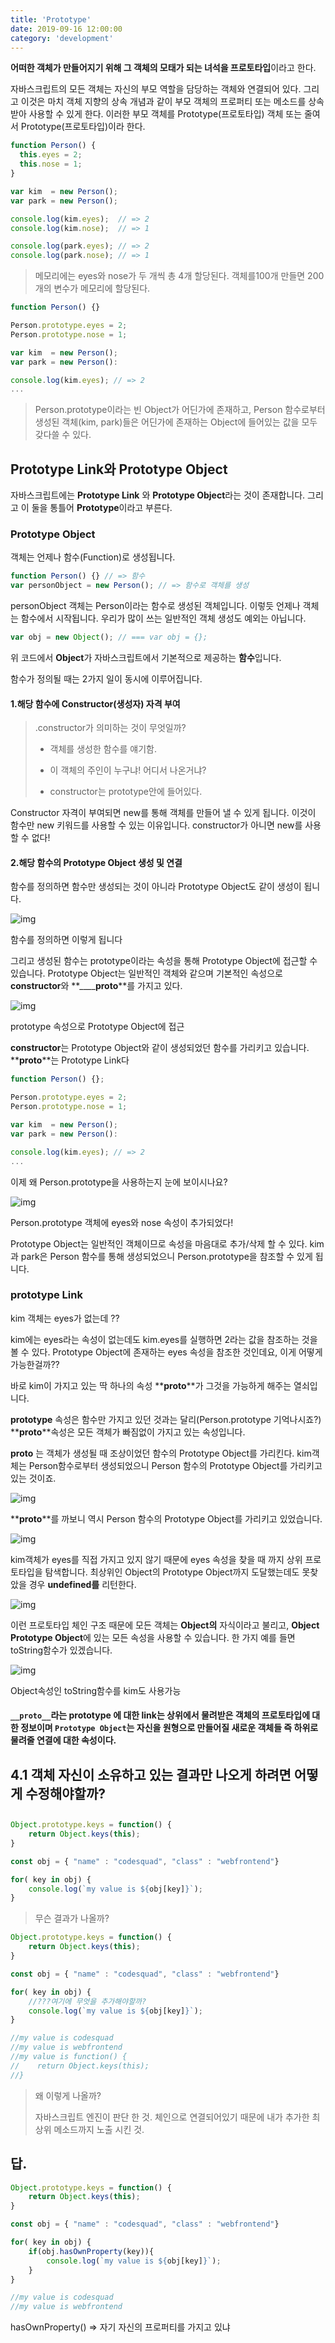 ```yaml
---
title: 'Prototype'
date: 2019-09-16 12:00:00
category: 'development'
---
```




**어떠한 객체가 만들어지기 위해 그 객체의 모태가 되는 녀석을 프로토타입**이라고 한다. 

자바스크립트의 모든 객체는 자신의 부모 역할을 담당하는 객체와 연결되어 있다. 그리고 이것은 마치 객체 지향의 상속 개념과 같이 부모 객체의 프로퍼티 또는 메소드를 상속받아 사용할 수 있게 한다. 이러한 부모 객체를 Prototype(프로토타입) 객체 또는 줄여서 Prototype(프로토타입)이라 한다.

```javascript
function Person() {
  this.eyes = 2;
  this.nose = 1;
}

var kim  = new Person();
var park = new Person();

console.log(kim.eyes);  // => 2
console.log(kim.nose);  // => 1

console.log(park.eyes); // => 2
console.log(park.nose); // => 1
```

> 메모리에는 eyes와 nose가 두 개씩 총 4개 할당된다. 객체를100개 만들면 200개의 변수가 메모리에 할당된다.



```javascript
function Person() {}

Person.prototype.eyes = 2;
Person.prototype.nose = 1;

var kim  = new Person();
var park = new Person():

console.log(kim.eyes); // => 2
...
```

> Person.prototype이라는 빈 Object가 어딘가에 존재하고, Person 함수로부터 생성된 객체(kim, park)들은 어딘가에 존재하는 Object에 들어있는 값을 모두 갖다쓸 수 있다.



## Prototype Link와 Prototype Object

자바스크립트에는 **Prototype Link** 와 **Prototype Object**라는 것이 존재합니다. 그리고 이 둘을 통틀어 **Prototype**이라고 부른다.



### Prototype Object

객체는 언제나 함수(Function)로 생성됩니다.

```javascript
function Person() {} // => 함수
var personObject = new Person(); // => 함수로 객체를 생성
```

personObject 객체는 Person이라는 함수로 생성된 객체입니다. 이렇듯 언제나 객체는 함수에서 시작됩니다. 우리가 많이 쓰는 일반적인 객체 생성도 예외는 아닙니다.

```javascript
var obj = new Object(); // === var obj = {};
```

위 코드에서 **Object**가 자바스크립트에서 기본적으로 제공하는 **함수**입니다.



함수가 정의될 때는 2가지 일이 동시에 이루어집니다.



#### **1.해당 함수에 Constructor(생성자) 자격 부여**

> .constructor가 의미하는 것이 무엇일까?
>
> - 객체를 생성한 함수를  얘기함.
> - 이 객체의 주인이 누구냐! 어디서 나온거냐? 
>
> - constructor는 prototype안에 들어있다.

Constructor 자격이 부여되면 new를 통해 객체를 만들어 낼 수 있게 됩니다. 이것이 함수만 new 키워드를 사용할 수 있는 이유입니다. constructor가 아니면 new를 사용할 수 없다!



#### **2.해당 함수의 Prototype Object 생성 및 연결**

함수를 정의하면 함수만 생성되는 것이 아니라 Prototype Object도 같이 생성이 됩니다.



![img](https://cdn-images-1.medium.com/max/1600/1*PZe_YnLftVZwT1dNs1Iu0A.png)

함수를 정의하면 이렇게 됩니다

그리고 생성된 함수는 prototype이라는 속성을 통해 Prototype Object에 접근할 수 있습니다. Prototype Object는 일반적인 객체와 같으며 기본적인 속성으로 **constructor**와 **______proto__**를 가지고 있다.



![img](https://cdn-images-1.medium.com/max/1600/1*NpSb7ha6lMdZpc8hFvBl2g.png)

prototype 속성으로 Prototype Object에 접근

**constructor**는 Prototype Object와 같이 생성되었던 함수를 가리키고 있습니다.
**______proto______**는 Prototype Link다



```javascript
function Person() {};

Person.prototype.eyes = 2;
Person.prototype.nose = 1;

var kim  = new Person();
var park = new Person():

console.log(kim.eyes); // => 2
...
```

이제 왜 Person.prototype을 사용하는지 눈에 보이시나요?



![img](https://cdn-images-1.medium.com/max/1600/1*PLRkoBdVZv9vZW1Z4FlLJw.png)

Person.prototype 객체에 eyes와 nose 속성이 추가되었다!

Prototype Object는 일반적인 객체이므로 속성을 마음대로 추가/삭제 할 수 있다. kim과 park은 Person 함수를 통해 생성되었으니 Person.prototype을 참조할 수 있게 됩니다.

#### 

### prototype Link

kim 객체는 eyes가 없는데 ??

kim에는 eyes라는 속성이 없는데도 kim.eyes를 실행하면 2라는 값을 참조하는 것을 볼 수 있다. Prototype Object에 존재하는 eyes 속성을 참조한 것인데요, 이게 어떻게 가능한걸까??

바로 kim이 가지고 있는 딱 하나의 속성 **______proto______**가 그것을 가능하게 해주는 열쇠입니다.

**prototype** 속성은 함수만 가지고 있던 것과는 달리(Person.prototype 기억나시죠?) 
**______proto______**속성은 모든 객체가 빠짐없이 가지고 있는 속성입니다.

**______proto______** 는 객체가 생성될 때 조상이었던 함수의 Prototype Object를 가리킨다. kim객체는 Person함수로부터 생성되었으니 Person 함수의 Prototype Object를 가리키고 있는 것이죠.



![img](https://cdn-images-1.medium.com/max/1600/1*4V9q1tS5GWLU4sMkhOVNEg.png)

**______proto______**를 까보니 역시 Person 함수의 Prototype Object를 가리키고 있었습니다.



![img](https://cdn-images-1.medium.com/max/1600/1*jMTxqTYDZGhykJQoimmb0A.png)



kim객체가 eyes를 직접 가지고 있지 않기 때문에 eyes 속성을 찾을 때 까지 상위 프로토타입을 탐색합니다. 최상위인 Object의 Prototype Object까지 도달했는데도 못찾았을 경우 **undefined를** 리턴한다. 



![img](https://cdn-images-1.medium.com/max/1600/1*mwPfPuTeiQiGoPmcAXB-Kg.png)



이런 프로토타입 체인 구조 때문에 모든 객체는 **Object의** 자식이라고 불리고, **Object Prototype Object**에 있는 모든 속성을 사용할 수 있습니다. 한 가지 예를 들면 toString함수가 있겠습니다.



![img](https://cdn-images-1.medium.com/max/1600/1*VW4PFea8x7LQiHp3PI8Hrg.png)

Object속성인 toString함수를 kim도 사용가능



####  `__proto__`라는 prototype 에 대한 link는 **상위에서 물려받은 객체의 프로토타입에 대한 정보**이며 `Prototype Object`는 자신을 원형으로 만들어질 **새로운 객체들 즉 하위로 물려줄 연결에 대한 속성**이다.



## 4.1 객체 자신이 소유하고 있는 결과만 나오게 하려면 어떻게 수정해야할까?

## 

```javascript
Object.prototype.keys = function() {
    return Object.keys(this);
}

const obj = { "name" : "codesquad", "class" : "webfrontend"}

for( key in obj) {
    console.log(`my value is ${obj[key]}`);
}

```

> 무슨 결과가 나올까?



















```javascript
Object.prototype.keys = function() {
    return Object.keys(this);
}

const obj = { "name" : "codesquad", "class" : "webfrontend"}

for( key in obj) {
    //???여기에 무엇을 추가해야할까?
    console.log(`my value is ${obj[key]}`);
}

//my value is codesquad
//my value is webfrontend
//my value is function() {
//    return Object.keys(this);
//}
```

> 왜 이렇게 나올까? 
>
> 자바스크립트 엔진이 판단 한 것. 체인으로 연결되어있기 때문에 내가 추가한 최상위 메소드까지 노출 시킨 것. 





















## 답.

```javascript
Object.prototype.keys = function() {
    return Object.keys(this);
}

const obj = { "name" : "codesquad", "class" : "webfrontend"}

for( key in obj) {
    if(obj.hasOwnProperty(key)){
    	console.log(`my value is ${obj[key]}`);
    }
}

//my value is codesquad
//my value is webfrontend
```

hasOwnProperty() => 자기 자신의 프로퍼티를 가지고 있냐